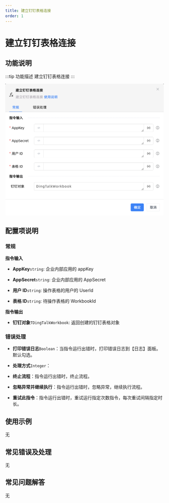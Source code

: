 ```yaml
---
title: 建立钉钉表格连接
order: 1
---
```


# 建立钉钉表格连接

## 功能说明

:::tip 功能描述
建立钉钉表格连接
:::

![建立钉钉表格连接](../../../../assets/建立钉钉表格连接_command.png)

## 配置项说明

### 常规

**指令输入**

- **AppKey**`string`: 企业内部应用的 appKey

- **AppSecret**`string`: 企业内部应用的 AppSecret

- **用户 ID**`string`: 操作表格的用户的 UserId

- **表格 ID**`string`: 待操作表格的 WorkbookId


**指令输出**

- **钉钉对象**`TDingTalkWorkbook`: 返回创建的钉钉表格对象

### 错误处理

- **打印错误日志**`Boolean`：当指令运行出错时，打印错误日志到【日志】面板。默认勾选。

- **处理方式**`Integer`：

 - **终止流程**：指令运行出错时，终止流程。

 - **忽略异常并继续执行**：指令运行出错时，忽略异常，继续执行流程。

 - **重试此指令**：指令运行出错时，重试运行指定次数指令，每次重试间隔指定时长。

## 使用示例
无

## 常见错误及处理

无

## 常见问题解答

无

